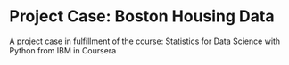 # Project Case: Boston Housing Data
A project case in fulfillment of the course: Statistics for Data Science with Python from IBM in Coursera


